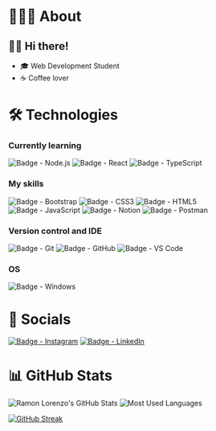 # 🧑🏻‍💻  About
## 👋🏻  Hi there!
- 🎓  Web Development Student
- ☕  Coffee lover  

# 🛠️  Technologies
### Currently learning
![Badge - Node.js](https://img.shields.io/badge/Node.js-339933.svg?style=for-the-badge&logo=nodedotjs&logoColor=white)
![Badge - React](https://img.shields.io/badge/React-181717.svg?style=for-the-badge&logo=react)
![Badge - TypeScript](https://img.shields.io/badge/TypeScript-007ACC.svg?style=for-the-badge&logo=typescript&logoColor=white)

### My skills
![Badge - Bootstrap](https://img.shields.io/badge/Bootstrap-8812fc.svg?style=for-the-badge&logo=bootstrap&logoColor=white)
![Badge - CSS3](https://img.shields.io/badge/CSS3-007ACC.svg?style=for-the-badge&logo=css3)
![Badge - HTML5](https://img.shields.io/badge/HTML5-E34F26.svg?style=for-the-badge&logo=html5&logoColor=white)
![Badge - JavaScript](https://img.shields.io/badge/JavaScript-181717.svg?style=for-the-badge&logo=javascript)
![Badge - Notion](https://img.shields.io/badge/Notion-181717.svg?style=for-the-badge&logo=notion)
![Badge - Postman](https://img.shields.io/badge/Postman-ff6c37.svg?style=for-the-badge&logo=postman&logoColor=white)

### Version control and IDE
![Badge - Git](https://img.shields.io/badge/Git-181717.svg?style=for-the-badge&logo=git)
![Badge - GitHub](https://img.shields.io/badge/GitHub-181717.svg?style=for-the-badge&logo=github)
![Badge - VS Code](https://img.shields.io/badge/VS_Code-007ACC.svg?style=for-the-badge&logo=visualstudiocode&logoColor=white)

### OS
![Badge - Windows](https://img.shields.io/badge/Windows-007ACC?style=for-the-badge&logo=windows)

# 🔗  Socials
[![Badge - Instagram](https://img.shields.io/badge/Instagram-e4405f.svg?style=for-the-badge&logo=instagram&logoColor=white)](https://instagram.com/ramoonlorenzo)
[![Badge - LinkedIn](https://img.shields.io/badge/LinkedIn-007ec6.svg?style=for-the-badge&logo=linkedin&logoColor=white)](https://linkedin.com/in/ramoonlorenzo)

# 📊  GitHub Stats
![Ramon Lorenzo's GitHub Stats](https://github-readme-stats.vercel.app/api?username=ramoonlorenzo&show_icons=true&theme=dracula&hide_border=false)
![Most Used Languages](https://github-readme-stats.vercel.app/api/top-langs/?username=ramoonlorenzo&theme=dracula&hide_border=false&layout=compact)

[![GitHub Streak](https://streak-stats.demolab.com?user=ramoonlorenzo&theme=dracula&hide_border=false)](https://git.io/streak-stats)